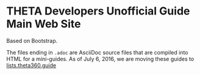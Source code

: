 # THETA Developers Unofficial Guide Main Web Site

Based on Bootstrap.

The files ending in `.adoc` are AsciiDoc source files that are
compiled into HTML for a mini-guides. As of July 6, 2016, we are
moving these guides to
[lists.theta360.guide](http://lists.theta360.guide/)
